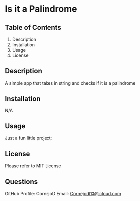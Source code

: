 # Is it a Palindrome
  ## Table of Contents
  1. Description
  2. Installation
  3. Usage
  4. License

  ## Description
  A simple app that takes in string and checks if it is a palindrome

  ## Installation
  N/A

  ## Usage
  Just a fun little project;

  ## License
  Please refer to MIT License

  ## Questions
  GitHub Profile: CornejoD
  Email: Cornejodl13@icloud.com
